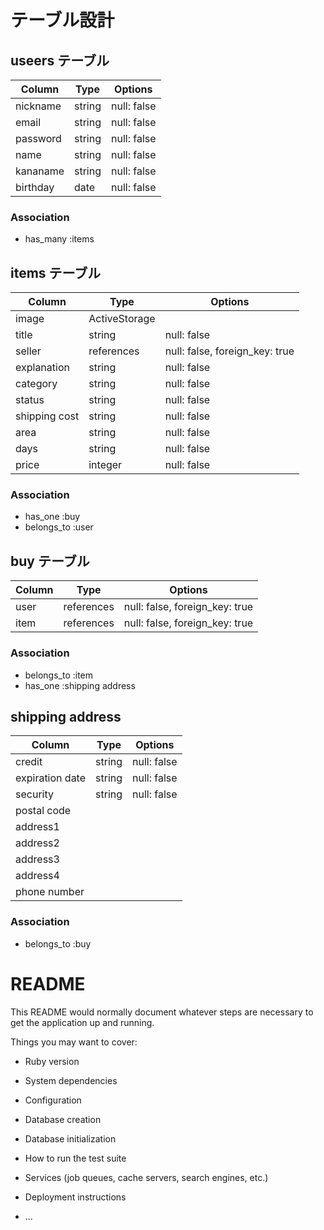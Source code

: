 # テーブル設計



## useers テーブル

| Column   | Type   | Options     |
| -------- | ------ | ----------- |
| nickname | string | null: false |
| email    | string | null: false |
| password | string | null: false |
| name     | string | null: false |
| kananame | string | null: false |
| birthday | date   | null: false |

### Association

- has_many :items



## items テーブル

| Column        | Type          | Options                        |
| ------------- | ------------- | ------------------------------ |
| image         | ActiveStorage |                                |
| title         | string        | null: false                    |
| seller        | references    | null: false, foreign_key: true |
| explanation   | string        | null: false                    |
| category      | string        | null: false                    |
| status        | string        | null: false                    |
| shipping cost | string        | null: false                    |
| area          | string        | null: false                    |
| days          | string        | null: false                    |
| price         | integer       | null: false                    |

### Association

- has_one    :buy
- belongs_to :user



## buy テーブル

| Column | Type       | Options                        |
| ------ | ---------- | ------------------------------ |
| user   | references | null: false, foreign_key: true |
| item   | references | null: false, foreign_key: true |

### Association

- belongs_to :item
- has_one    :shipping address



## shipping address

| Column          | Type   | Options     |
| --------------- | ------ | ----------- |
| credit          | string | null: false |
| expiration date | string | null: false |
| security        | string | null: false |
| postal code     |
| address1        |
| address2        |
| address3        |
| address4        |
| phone number    |

### Association

- belongs_to :buy



# README

This README would normally document whatever steps are necessary to get the
application up and running.

Things you may want to cover:

* Ruby version

* System dependencies

* Configuration

* Database creation

* Database initialization

* How to run the test suite

* Services (job queues, cache servers, search engines, etc.)

* Deployment instructions

* ...
